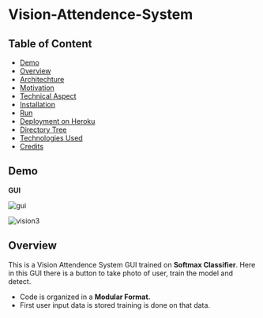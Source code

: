 # Vision-Attendence-System

## Table of Content
  * [Demo](#demo)
  * [Overview](#overview)
  * [Architechture](#architechture)
  * [Motivation](#motivation)
  * [Technical Aspect](#technical-aspect)
  * [Installation](#installation)
  * [Run](#run)
  * [Deployment on Heroku](#deployment-on-heroku)
  * [Directory Tree](#directory-tree)
  * [Technologies Used](#technologies-used)
  * [Credits](#credits)


## Demo
**GUI**

![gui](https://user-images.githubusercontent.com/75604769/157064553-8211231b-34a5-4b0d-b7b2-b3917651a00e.png)

![vision3](https://user-images.githubusercontent.com/75604769/157069312-1a8d53c2-26d8-4419-889b-63ece9feb340.png)

## Overview
This is a Vision Attendence System GUI trained on **Softmax Classifier**. Here in this GUI there is a button to take photo of user, train the model and detect.
- Code is organized in a **Modular Format.**
- First user input data is stored training is done on that data.

